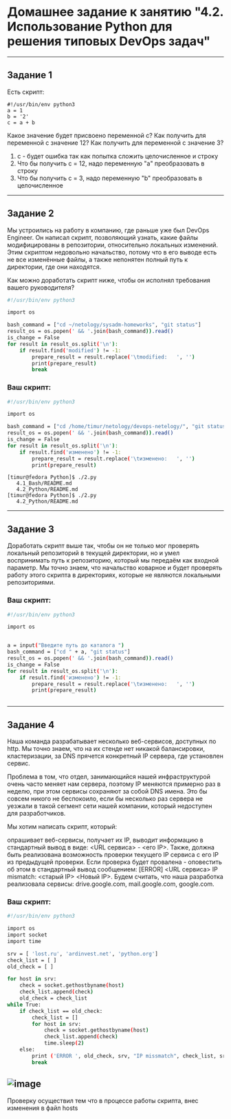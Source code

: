 # Домашнее задание к занятию "4.2. Использование Python для решения типовых DevOps задач"

------

## Задание 1

Есть скрипт:
```
#!/usr/bin/env python3
a = 1
b = '2'
c = a + b
```
Какое значение будет присвоено переменной c?
Как получить для переменной c значение 12?
Как получить для переменной c значение 3?

1) с - будет ошибка так как попытка сложить целочисленное и строку
2) Что бы получить с = 12, надо переменную "а"  преобразовать в строку
3) Что бы получить с = 3, надо переменную "b" преобразовать в целочисленное 
----

## Задание 2

Мы устроились на работу в компанию, где раньше уже был DevOps Engineer. Он написал скрипт, позволяющий узнать, какие файлы модифицированы в репозитории, относительно локальных изменений. Этим скриптом недовольно начальство, потому что в его выводе есть не все изменённые файлы, а также непонятен полный путь к директории, где они находятся.

Как можно доработать скрипт ниже, чтобы он исполнял требования вашего руководителя?
```bash
#!/usr/bin/env python3

import os

bash_command = ["cd ~/netology/sysadm-homeworks", "git status"]
result_os = os.popen(' && '.join(bash_command)).read()
is_change = False
for result in result_os.split('\n'):
    if result.find('modified') != -1:
        prepare_result = result.replace('\tmodified:   ', '')
        print(prepare_result)
        break
```

### Ваш скрипт:
```bash
#!/usr/bin/env python3

import os

bash_command = ["cd /home/timur/netology/devops-netelogy/", "git status"]
result_os = os.popen(' && '.join(bash_command)).read()
is_change = False
for result in result_os.split('\n'):
    if result.find('изменено') != -1:
        prepare_result = result.replace('\tизменено:   ', '')
        print(prepare_result)
```

```
[timur@fedora Python]$ ./2.py 
   4.1_Bash/README.md
   4.2_Python/README.md
[timur@fedora Python]$ ./2.py 
   4.2_Python/README.md
```

---

## Задание 3

Доработать скрипт выше так, чтобы он не только мог проверять локальный репозиторий в текущей директории, но и умел воспринимать путь к репозиторию, который мы передаём как входной параметр. Мы точно знаем, что начальство коварное и будет проверять работу этого скрипта в директориях, которые не являются локальными репозиториями.

### Ваш скрипт:
```bash
#!/usr/bin/env python3

import os


a = input("Введите путь до каталога ")
bash_command = ["cd " + a, "git status"]
result_os = os.popen(' && '.join(bash_command)).read()
is_change = False
for result in result_os.split('\n'):
    if result.find('изменено') != -1:
        prepare_result = result.replace('\tизменено:   ', '')
        print(prepare_result)
        
```

---
## Задание 4

Наша команда разрабатывает несколько веб-сервисов, доступных по http. Мы точно знаем, что на их стенде нет никакой балансировки, кластеризации, за DNS прячется конкретный IP сервера, где установлен сервис.

Проблема в том, что отдел, занимающийся нашей инфраструктурой очень часто меняет нам сервера, поэтому IP меняются примерно раз в неделю, при этом сервисы сохраняют за собой DNS имена. Это бы совсем никого не беспокоило, если бы несколько раз сервера не уезжали в такой сегмент сети нашей компании, который недоступен для разработчиков.

Мы хотим написать скрипт, который:

опрашивает веб-сервисы,
получает их IP,
выводит информацию в стандартный вывод в виде: <URL сервиса> - <его IP>.
Также, должна быть реализована возможность проверки текущего IP сервиса c его IP из предыдущей проверки. Если проверка будет провалена - оповестить об этом в стандартный вывод сообщением: [ERROR] <URL сервиса> IP mismatch: <старый IP> <Новый IP>. Будем считать, что наша разработка реализовала сервисы: drive.google.com, mail.google.com, google.com.

### Ваш скрипт:
```bash
#!/usr/bin/env python3

import os
import socket
import time

srv = [ 'lost.ru', 'ardinvest.net', 'python.org']
check_list = [ ]
old_check = [ ]

for host in srv:
    check = socket.gethostbyname(host)
    check_list.append(check)
    old_check = check_list
while True:
    if check_list == old_check:
        check_list = []
        for host in srv:
            check = socket.gethostbyname(host)
            check_list.append(check)
            time.sleep(2) 
    else:      
        print ('ERROR ', old_check, srv, "IP missmatch", check_list, srv)
        break
```
![image](https://user-images.githubusercontent.com/42189764/210388097-b072a797-f565-4a7b-a60f-3ee2b31f2d3d.png)
---

Проверку осуществил тем что в процессе работы скрипта, внес изменения в файл hosts